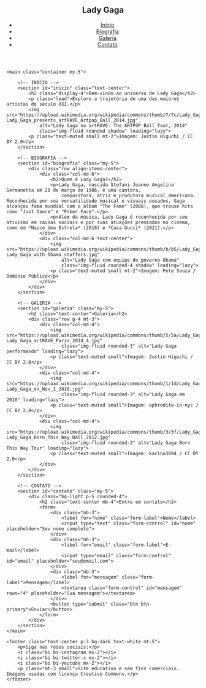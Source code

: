 <!DOCTYPE html>
<html lang="pt-br">

<head>
    <meta charset="UTF-8">
    <meta name="viewport" content="width=device-width, initial-scale=1.0">
    <title>Lady Gaga - Vida e Carreira</title>
    <link href="https://cdnjs.cloudflare.com/ajax/libs/bootstrap/5.3.3/css/bootstrap.min.css" rel="stylesheet">
    <link rel="stylesheet"
        href="https://cdnjs.cloudflare.com/ajax/libs/bootstrap-icons/1.11.3/font/bootstrap-icons.min.css">
    <link rel="stylesheet" href="styles.css">
</head>

<body>
    <header class="p-5 bg-dark text-white">
        <nav class="container d-flex justify-content-between align-items-center">
            <h1 class="h3">Lady Gaga</h1>
            <ul class="nav">
                <li class="nav-item"><a class="nav-link text-white" href="#inicio">Início</a></li>
                <li class="nav-item"><a class="nav-link text-white" href="#biografia">Biografia</a></li>
                <li class="nav-item"><a class="nav-link text-white" href="#galeria">Galeria</a></li>
                <li class="nav-item"><a class="nav-link text-white" href="#contato">Contato</a></li>
            </ul>
        </nav>
    </header>

    <main class="container my-5">

        <!-- INÍCIO -->
        <section id="inicio" class="text-center">
            <h2 class="display-4">Bem-vindo ao universo de Lady Gaga</h2>
            <p class="lead">Explore a trajetória de uma das maiores artistas do século XXI.</p>
            <img src="https://upload.wikimedia.org/wikipedia/commons/thumb/7/7c/Lady_Gaga_presents_artRAVE_Artpop_Ball_2014.jpg/800px-Lady_Gaga_presents_artRAVE_Artpop_Ball_2014.jpg"
                alt="Lady Gaga no artRAVE: The ARTPOP Ball Tour, 2014"
                class="img-fluid rounded shadow" loading="lazy">
            <p class="text-muted small mt-2">Imagem: Justin Higuchi / CC BY 2.0</p>
        </section>

        <!-- BIOGRAFIA -->
        <section id="biografia" class="my-5">
            <div class="row align-items-center">
                <div class="col-md-6">
                    <h2>Quem é Lady Gaga?</h2>
                    <p>Lady Gaga, nascida Stefani Joanne Angelina Germanotta em 28 de março de 1986, é uma cantora,
                        compositora, atriz e produtora musical americana. Reconhecida por sua versatilidade musical e visuais ousados, Gaga alcançou fama mundial com o álbum "The Fame" (2008), que trouxe hits como "Just Dance" e "Poker Face".</p>
                    <p>Além da música, Lady Gaga é reconhecida por seu ativismo em causas sociais e por suas atuações premiadas no cinema, como em *Nasce Uma Estrela* (2018) e *Casa Gucci* (2021).</p>
                </div>
                <div class="col-md-6 text-center">
                    <img src="https://upload.wikimedia.org/wikipedia/commons/thumb/b/b5/Lady_Gaga_with_Obama_staffers.jpg/800px-Lady_Gaga_with_Obama_staffers.jpg"
                        alt="Lady Gaga com equipe do governo Obama"
                        class="img-fluid rounded-4 shadow" loading="lazy">
                    <p class="text-muted small mt-2">Imagem: Pete Souza / Domínio Público</p>
                </div>
            </div>
        </section>

        <!-- GALERIA -->
        <section id="galeria" class="my-5">
            <h2 class="text-center">Galeria</h2>
            <div class="row g-4 mt-3">
                <div class="col-md-4">
                    <img src="https://upload.wikimedia.org/wikipedia/commons/thumb/5/5a/Lady_Gaga_artRAVE_Paris_2014_4.jpg/640px-Lady_Gaga_artRAVE_Paris_2014_4.jpg"
                        class="img-fluid rounded-3" alt="Lady Gaga performando" loading="lazy">
                    <p class="text-muted small">Imagem: Justin Higuchi / CC BY 2.0</p>
                </div>
                <div class="col-md-4">
                    <img src="https://upload.wikimedia.org/wikipedia/commons/thumb/1/1d/Lady_Gaga_on_Nov_1_2010.jpg/640px-Lady_Gaga_on_Nov_1_2010.jpg"
                        class="img-fluid rounded-3" alt="Lady Gaga em 2010" loading="lazy">
                    <p class="text-muted small">Imagem: aphrodite-in-nyc / CC BY 2.0</p>
                </div>
                <div class="col-md-4">
                    <img src="https://upload.wikimedia.org/wikipedia/commons/thumb/3/3f/Lady_Gaga_Born_This_Way_Ball_2012.jpg/640px-Lady_Gaga_Born_This_Way_Ball_2012.jpg"
                        class="img-fluid rounded-3" alt="Lady Gaga Born This Way Tour" loading="lazy">
                    <p class="text-muted small">Imagem: karina3094 / CC BY 2.0</p>
                </div>
            </div>
        </section>

        <!-- CONTATO -->
        <section id="contato" class="my-5">
            <div class="bg-light p-5 rounded-4">
                <h2 class="text-center mb-4">Entre em contato</h2>
                <form>
                    <div class="mb-3">
                        <label for="nome" class="form-label">Nome</label>
                        <input type="text" class="form-control" id="nome" placeholder="Seu nome completo">
                    </div>
                    <div class="mb-3">
                        <label for="email" class="form-label">E-mail</label>
                        <input type="email" class="form-control" id="email" placeholder="seu@email.com">
                    </div>
                    <div class="mb-3">
                        <label for="mensagem" class="form-label">Mensagem</label>
                        <textarea class="form-control" id="mensagem" rows="4" placeholder="Sua mensagem"></textarea>
                    </div>
                    <button type="submit" class="btn btn-primary">Enviar</button>
                </form>
            </div>
        </section>
    </main>

    <footer class="text-center p-3 bg-dark text-white mt-5">
        <p>Siga nas redes sociais:</p>
        <i class="bi bi-instagram mx-2"></i>
        <i class="bi bi-twitter-x mx-2"></i>
        <i class="bi bi-youtube mx-2"></i>
        <p class="mt-3 small">Site educativo e sem fins comerciais. Imagens usadas com licença Creative Commons.</p>
    </footer>

</body>

</html>
